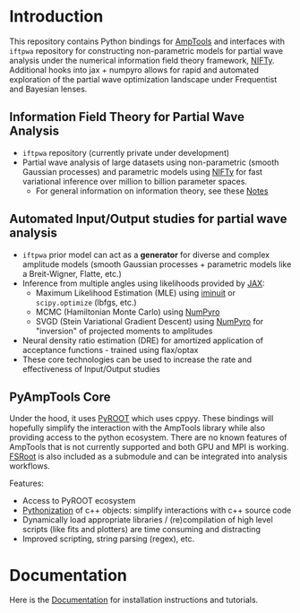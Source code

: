 # Introduction

This repository contains Python bindings for [AmpTools](https://github.com/mashephe/AmpTools) and interfaces with `iftpwa` repository for constructing non-parametric models for partial wave analysis under the numerical information field theory framework, [NIFTy](https://github.com/NIFTy-PPL/NIFTy). Additional hooks into jax + numpyro allows for rapid and automated exploration of the partial wave optimization landscape under Frequentist and Bayesian lenses.

## Information Field Theory for Partial Wave Analysis
- `iftpwa` repository (currently private under development)
- Partial wave analysis of large datasets using non-parametric (smooth Gaussian processes) and parametric models using [NIFTy](https://github.com/NIFTy-PPL/NIFTy) for fast variational inference over million to billion parameter spaces.
  - For general information on information theory, see these [Notes](https://lan13005.github.io/Information-Theory/)

## Automated Input/Output studies for partial wave analysis
- `iftpwa` prior model can act as a **generator** for diverse and complex amplitude models (smooth Gaussian processes + parametric models like a Breit-Wigner, Flatte, etc.)
- Inference from multiple angles using likelihoods provided by [JAX](https://jax.readthedocs.io/en/latest/index.html):
  - Maximum Likelihood Estimation (MLE) using [iminuit](https://iminuit.readthedocs.io/en/latest/index.html) or `scipy.optimize` (lbfgs, etc.)
  - MCMC (Hamiltonian Monte Carlo) using [NumPyro](https://num.pyro.ai/en/stable/index.html)
  - SVGD (Stein Variational Gradient Descent) using [NumPyro](https://num.pyro.ai/en/stable/index.html) for "inversion" of projected moments to amplitudes
- Neural density ratio estimation (DRE) for amortized application of acceptance functions - trained using flax/optax
- These core technologies can be used to increase the rate and effectiveness of Input/Output studies

## PyAmpTools Core
Under the hood, it uses [PyROOT](https://root.cern/manual/python/) which uses cppyy. These bindings will hopefully simplify the interaction with the AmpTools library while also providing access to the python ecosystem. There are no known features of AmpTools that is not currently supported and both GPU and MPI is working. [FSRoot](https://github.com/remitche66/FSRoot) is also included as a submodule and can be integrated into analysis workflows.

Features:

- Access to PyROOT ecosystem
- [Pythonization](https://root.cern/manual/python/#pythonizing-c-user-classes) of c++ objects: simplify interactions with c++ source code
- Dynamically load appropriate libraries / (re)compilation of high level scripts (like fits and plotters) are time consuming and distracting
- Improved scripting, string parsing (regex), etc.

# Documentation

Here is the [Documentation](https://lan13005.github.io/PyAmpTools/intro.html) for installation instructions and tutorials.

